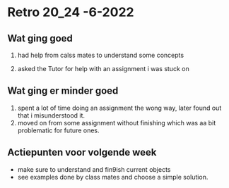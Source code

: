 # Retro 20_24 -6-2022

## Wat ging goed
1. had help from calss mates to understand some concepts

2. asked the Tutor for help with an assignment i was stuck on


## Wat ging er minder goed
1. spent a lot of time doing an assignment the wong way, later found out that i misunderstood it.
2. moved on from some assignment without finishing which was aa bit problematic for future ones.


## Actiepunten voor volgende week
* make sure to understand and fin9ish current objects
* see examples done by class mates and choose a simple solution.